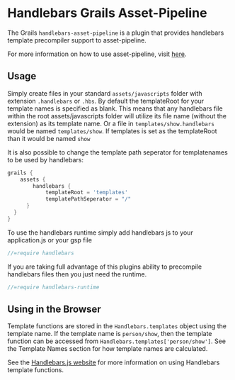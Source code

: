 Handlebars Grails Asset-Pipeline
================================
The Grails `handlebars-asset-pipeline` is a plugin that provides handlebars template precompiler support to asset-pipeline.

For more information on how to use asset-pipeline, visit [here](http://www.github.com/bertramdev/asset-pipeline).


Usage
-----

Simply create files in your standard `assets/javascripts` folder with extension `.handlebars` or `.hbs`.
By default the templateRoot for your template names is specified as blank. This means that any handlebars file within the root assets/javascripts folder will utilize its file name (without the extension) as its template name. Or a file in `templates/show.handlebars` would be named `templates/show`. If templates is set as the templateRoot than it would be named `show`

It is also possible to change the template path seperator for templatenames to be used by handlebars:

```groovy
grails {
	assets {
		handlebars {
			templateRoot = 'templates'
			templatePathSeperator = "/"
	  }
  }
}
```

To use the handlebars runtime simply add handlebars js to your application.js or your gsp file

```javascript
//=require handlebars
```

If you are taking full advantage of this plugins ability to precompile handlebars files then you just need the runtime.

```javascript
//=require handlebars-runtime
```


Using in the Browser
--------------------

Template functions are stored in the `Handlebars.templates` object using the template name. If the template name is
`person/show`, then the template function can be accessed from `Handlebars.templates['person/show']`. See the Template Names section for how template names are calculated.

See the [Handlebars.js website](http://handlebarsjs.com/) for more information on using Handlebars template functions.
